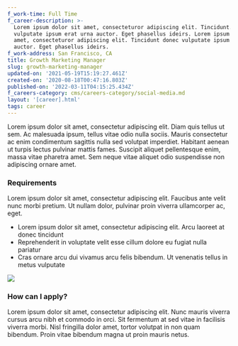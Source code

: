 ```yaml
---
f_work-time: Full Time
f_career-description: >-
  Lorem ipsum dolor sit amet, consecteturor adipiscing elit. Tincidunt. donec
  vulputate ipsum erat urna auctor. Eget phasellus ideirs. Lorem ipsum dolor sit
  amet, consecteturor adipiscing elit. Tincidunt donec vulputate ipsum erat urna
  auctor. Eget phasellus ideirs.
f_work-address: San Francisco, CA
title: Growth Marketing Manager
slug: growth-marketing-manager
updated-on: '2021-05-19T15:19:27.461Z'
created-on: '2020-08-18T00:47:16.803Z'
published-on: '2022-03-11T04:15:25.434Z'
f_careers-category: cms/careers-category/social-media.md
layout: '[career].html'
tags: career
---
```


Lorem ipsum dolor sit amet, consectetur adipiscing elit. Diam quis tellus ut sem. Ac malesuada ipsum, tellus vitae odio nulla sociis. Mauris consectetur ac enim condimentum sagittis nulla sed volutpat imperdiet. Habitant aenean ut turpis lectus pulvinar mattis fames. Suscipit aliquet pellentesque enim, massa vitae pharetra amet. Sem neque vitae aliquet odio suspendisse non adipiscing ornare amet.

### Requirements

Lorem ipsum dolor sit amet, consectetur adipiscing elit. Faucibus ante velit nunc morbi pretium. Ut nullam dolor, pulvinar proin viverra ullamcorper ac, eget.

*   Lorem ipsum dolor sit amet, consectetur adipiscing elit. Arcu laoreet at donec tincidunt
*   Reprehenderit in voluptate velit esse cillum dolore eu fugiat nulla pariatur
*   Cras ornare arcu dui vivamus arcu felis bibendum. Ut venenatis tellus in metus vulputate

![](https://uploads-ssl.webflow.com/622a0933bd19e97c907be4c6/622a0933bd19e942b47be631_image-case-studies-04-growth-template.svg)

### How can I apply?

Lorem ipsum dolor sit amet, consectetur adipiscing elit. Nunc mauris viverra cursus arcu nibh et commodo in orci. Sit fermentum at sed vitae in facilisis viverra morbi. Nisl fringilla dolor amet, tortor volutpat in non quam bibendum. Proin vitae bibendum magna ut proin mauris netus.
